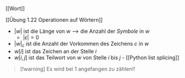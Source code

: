 
[[Wort]]

[[Übung 1.22 Operationen auf Wörtern]]


- $|w|$ ist die Länge von $w$ --> die Anzahl der _Symbole_ in $w$
	- $|\epsilon| = 0$
- $|w|_{c}$ ist die Anzahl der Vorkommen des Zeichens $c$ in $w$
- $w[i]$ ist das Zeichen an der Stelle $i$
- $w[i, j]$ ist das Teilwort von $w$ von Stelle $i$ bis $j$ - [[Python list splicing]]


> [!warning] Es wird bei $1$ angefangen zu zählen!!
